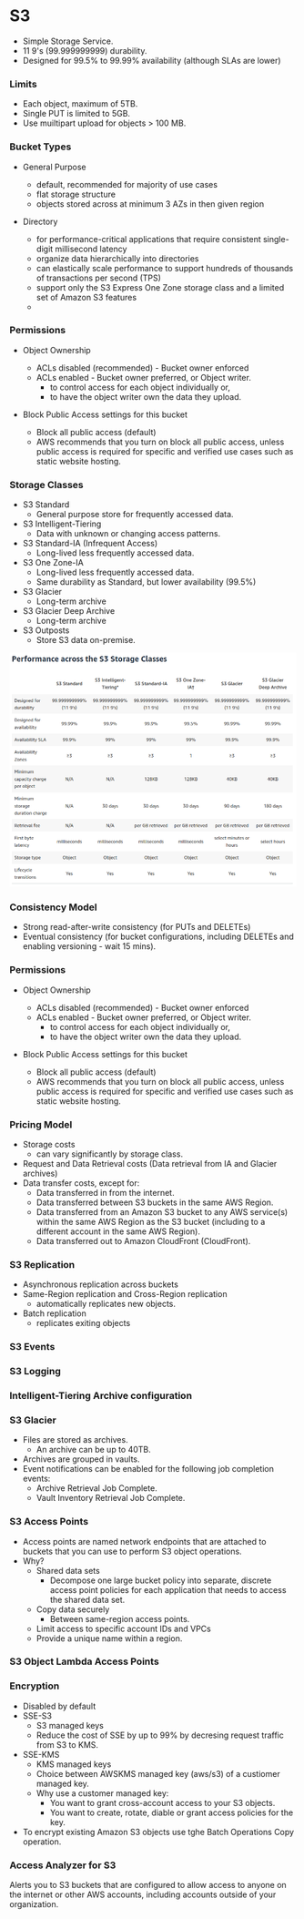 # S3

* Simple Storage Service.
* 11 9's (99.999999999) durability.
* Designed for 99.5% to 99.99% availability (although SLAs are lower)

### Limits

* Each object, maximum of 5TB.
* Single PUT is limited to 5GB.
* Use muiltipart upload for objects > 100 MB.

### Bucket Types

* General Purpose
    * default, recommended for majority of use cases
    * flat storage structure
    * objects stored across at minimum 3 AZs in then given region
      
* Directory
    * for performance-critical applications that require consistent single-digit millisecond latency
    * organize data hierarchically into directories
    * can elastically scale performance to support hundreds of thousands of transactions per second (TPS)
    * support only the S3 Express One Zone storage class and a limited set of Amazon S3 features
    * 
### Permissions

* Object Ownership
    * ACLs disabled (recommended) - Bucket owner enforced
    * ACLs enabled - Bucket owner preferred, or Object writer.
        * to control access for each object individually or,
        * to have the object writer own the data they upload.
 
* Block Public Access settings for this bucket
    * Block all public access (default)
    * AWS recommends that you turn on block all public access, unless public access is required for specific and verified use cases such as static website hosting.
 
### Storage Classes

* S3 Standard
    * General purpose store for frequently accessed data.
* S3 Intelligent-Tiering
    * Data with unknown or changing access patterns.
* S3 Standard-IA (Infrequent Access)
    * Long-lived less frequently accessed data.
* S3 One Zone-IA
    * Long-lived less frequently accessed data.
    * Same durability as Standard, but lower availability (99.5%)
* S3 Glacier
    * Long-term archive
* S3 Glacier Deep Archive
    * Long-term archive
* S3 Outposts
    * Store S3 data on-premise.

![](./images/aws-s3.png)

### Consistency Model

* Strong read-after-write consistency (for PUTs and DELETEs)
* Eventual consistency (for bucket configurations, including DELETEs and enabling versioning - wait 15 mins).

### Permissions

* Object Ownership
    * ACLs disabled (recommended) - Bucket owner enforced
    * ACLs enabled - Bucket owner preferred, or Object writer.
        * to control access for each object individually or,
        * to have the object writer own the data they upload.
 
* Block Public Access settings for this bucket
    * Block all public access (default)
    * AWS recommends that you turn on block all public access, unless public access is required for specific and verified use cases such as static website hosting.

### Pricing Model

* Storage costs
    * can vary significantly by storage class.
* Request and Data Retrieval costs (Data retrieval from IA and  Glacier archives)
* Data transfer costs, except for:
    * Data transferred in from the internet.
    * Data transferred between S3 buckets in the same AWS Region. 
    * Data transferred from an Amazon S3 bucket to any AWS service(s) within the same AWS Region as the S3 bucket (including to a different account in the same AWS Region).
    * Data transferred out to Amazon CloudFront (CloudFront).

### S3 Replication

* Asynchronous replication across buckets
* Same-Region replication and Cross-Region replication 
    * automatically replicates new objects.
* Batch replication
    * replicates exiting objects 

### S3 Events

### S3 Logging


### Intelligent-Tiering Archive configuration

### S3 Glacier

* Files are stored as archives.
    * An archive can be up to 40TB.
* Archives are grouped in vaults.
* Event notifications can be enabled for the following job completion events:
    * Archive Retrieval Job Complete.
    * Vault Inventory Retrieval Job Complete.

### S3 Access Points

* Access points are named network endpoints that are attached to buckets that you can use to perform S3 object operations.
* Why?
    * Shared data sets
        * Decompose one large bucket policy into separate, discrete access point policies for each application that needs to access the shared data set.
    * Copy data securely
        * Between same-region access points.
    * Limit access to specific account IDs and VPCs
    * Provide a unique name within a region.

### S3 Object Lambda Access Points

### Encryption
* Disabled by default
* SSE-S3
    * S3 managed keys
    * Reduce the cost of SSE by up to 99% by decresing request traffic from S3 to KMS.
* SSE-KMS
    * KMS managed keys
    * Choice between AWSKMS managed key (aws/s3) of a custiomer managed key.
    * Why use a customer managed key:
        *  You want to grant cross-account access to your S3 objects.
        *  You want to create, rotate, diable or grant access policies for the key.     
* To encrypt existing Amazon S3 objects use tghe Batch Operations Copy operation.

### Access Analyzer for S3

Alerts you to S3 buckets that are configured to allow access to anyone on the internet or other AWS accounts, including accounts outside of your organization.
